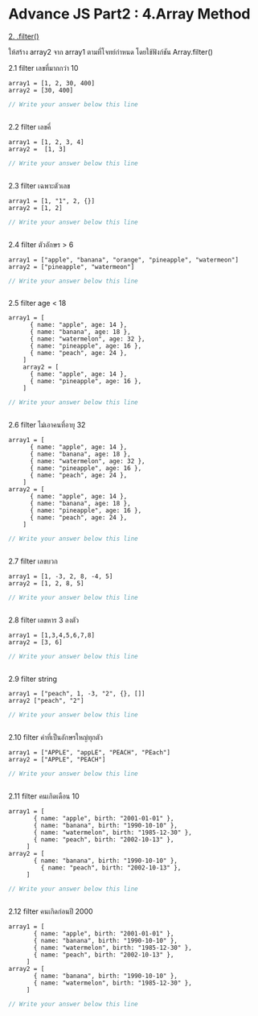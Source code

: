 # Advance JS Part2 : 4.Array Method

[2. .filter()](https://docs.google.com/presentation/d/1jrkOP7nCQZN1H0v-77ohHYCdEs7wffdhtf7gQMfSfkw/edit#slide=id.g700e0f97b6_2_1159)  

ให้สร้าง array2  จาก array1 ตามที่โจทย์กำหนด โดยใช้ฟังก์ชัน Array.filter()  
  
2.1 filter เลขที่มากกว่า 10

```
array1 = [1, 2, 30, 400] 
array2 = [30, 400]
```
```js
// Write your answer below this line



```  
2.2 filter เลขคี่

```
array1 = [1, 2, 3, 4]
array2 =  [1, 3]
```
```js
// Write your answer below this line



```  
2.3 filter เฉพาะตัวเลข

```
array1 = [1, "1", 2, {}] 
array2 = [1, 2]
```
```js
// Write your answer below this line



```
2.4 filter ตัวอักษร > 6

```
array1 = ["apple", "banana", "orange", "pineapple", "watermeon"]
array2 = ["pineapple", "watermeon"]

```
```js
// Write your answer below this line



```
2.5 filter age < 18

```
array1 = [
      { name: "apple", age: 14 },
      { name: "banana", age: 18 },
      { name: "watermelon", age: 32 },
      { name: "pineapple", age: 16 },
      { name: "peach", age: 24 },
    ]
    array2 = [
      { name: "apple", age: 14 },
      { name: "pineapple", age: 16 },
    ]
```
```js
// Write your answer below this line



```

2.6 filter ไม่เอาคนที่อายุ 32

```
array1 = [
      { name: "apple", age: 14 },
      { name: "banana", age: 18 },
      { name: "watermelon", age: 32 },
      { name: "pineapple", age: 16 },
      { name: "peach", age: 24 },
    ]
array2 = [
      { name: "apple", age: 14 },
      { name: "banana", age: 18 },
      { name: "pineapple", age: 16 },
      { name: "peach", age: 24 },
    ]
```
```js
// Write your answer below this line



```

2.7 filter เลขบวก

```
array1 = [1, -3, 2, 8, -4, 5]
array2 = [1, 2, 8, 5]
```
```js
// Write your answer below this line



```
2.8 filter เลขหาร 3 ลงตัว

```
array1 = [1,3,4,5,6,7,8]
array2 = [3, 6]
```
```js
// Write your answer below this line



```
2.9 filter string

```
array1 = ["peach", 1, -3, "2", {}, []]
array2 ["peach", "2"]
```
```js
// Write your answer below this line



```
2.10 filter คำที่เป็นอักษรใหญ่ทุกตัว

```
array1 = ["APPLE", "appLE", "PEACH", "PEach"]
array2 = ["APPLE", "PEACH"]
```
```js
// Write your answer below this line



```
2.11  filter คนเกิดเดือน 10

```
array1 = [
       { name: "apple", birth: "2001-01-01" },
       { name: "banana", birth: "1990-10-10" },
       { name: "watermelon", birth: "1985-12-30" },
       { name: "peach", birth: "2002-10-13" },
     ]
array2 = [
       { name: "banana", birth: "1990-10-10" },
         { name: "peach", birth: "2002-10-13" },
     ]
```
```js
// Write your answer below this line



```
2.12 filter คนเกิดก่อนปี 2000

```
array1 = [
       { name: "apple", birth: "2001-01-01" },
       { name: "banana", birth: "1990-10-10" },
       { name: "watermelon", birth: "1985-12-30" },
       { name: "peach", birth: "2002-10-13" },
     ]
array2 = [
       { name: "banana", birth: "1990-10-10" },
       { name: "watermelon", birth: "1985-12-30" },
     ]
```
```js
// Write your answer below this line



```